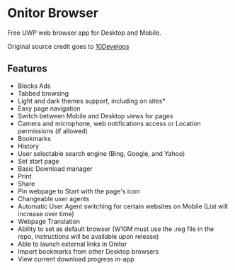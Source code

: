 # Onitor Browser Free UWP web browser app for Desktop and Mobile.Original source credit goes to [10Develops](https://github.com/10Develops/onitor)## Features- Blocks Ads- Tabbed browsing- Light and dark themes support, including on sites*- Easy page navigation- Switch between Mobile and Desktop views for pages- Camera and microphone, web notifications access or Location permissions (if allowed)- Bookmarks- History- User selectable search engine (Bing, Google, and Yahoo)- Set start page- Basic Download manager- Print- Share- Pin webpage to Start with the page's icon- Changeable user agents- Automatic User Agent switching for certain websites on Mobile (List will increase over time)- Webpage Translation - Ability to set as default browser (W10M must use the .reg file in the repo, instructions will be available upon release)- Able to launch external links in Onitor- Import bookmarks from other Desktop browsers- View current download progress in-app